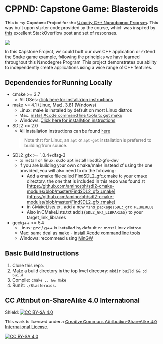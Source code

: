 # CPPND: Capstone Game: Blasteroids

This is my Capstone Project for the [Udacity C++ Nanodegree Program](https://www.udacity.com/course/c-plus-plus-nanodegree--nd213). This was built upon starter code provided by the course, which was inspired by [this](https://codereview.stackexchange.com/questions/212296/snake-game-in-c-with-sdl) excellent StackOverflow post and set of responses.

<img src="snake_game.gif"/>

  In this Capstone Project, we could built our own C++ application or extend the Snake game example, following the principles we have learned throughout this Nanodegree Program. This project demonstrates our ability to independently create applications using a wide range of C++ features.

## Dependencies for Running Locally
* cmake >= 3.7
  * All OSes: [click here for installation instructions](https://cmake.org/install/)
* make >= 4.1 (Linux, Mac), 3.81 (Windows)
  * Linux: make is installed by default on most Linux distros
  * Mac: [install Xcode command line tools to get make](https://developer.apple.com/xcode/features/)
  * Windows: [Click here for installation instructions](http://gnuwin32.sourceforge.net/packages/make.htm)
* SDL2 >= 2.0
  * All installation instructions can be found [here](https://wiki.libsdl.org/Installation)
  >Note that for Linux, an `apt` or `apt-get` installation is preferred to building from source.
* SDL2_gfx >= 1.0.4+dfsg-3
  * to install on linux:  sudo apt install libsdl2-gfx-dev
  * If you are building your own cmake/make instead of using the one provided, you will also need to do the following:
    * Add a cmake file called FindSDL2_gfx.cmake to your cmake directory, the one that is included in this repo was found at [https://github.com/aminosbh/sdl2-cmake-modules/blob/master/FindSDL2_gfx.cmake](https://github.com/aminosbh/sdl2-cmake-modules/blob/master/FindSDL2_gfx.cmake)
    * In CMakeLists.txt, add a new `find_package(SDL2_gfx REQUIRED)`
    * Also in CMakeLists.txt add `${SDL2_GFX_LIBRARIES}` to your target_link_libraries
* gcc/g++ >= 5.4
  * Linux: gcc / g++ is installed by default on most Linux distros
  * Mac: same deal as make - [install Xcode command line tools](https://developer.apple.com/xcode/features/)
  * Windows: recommend using [MinGW](http://www.mingw.org/)

## Basic Build Instructions

1. Clone this repo.
2. Make a build directory in the top level directory: `mkdir build && cd build`
3. Compile: `cmake .. && make`
4. Run it: `./Blasteroids`.


## CC Attribution-ShareAlike 4.0 International


Shield: [![CC BY-SA 4.0][cc-by-sa-shield]][cc-by-sa]

This work is licensed under a
[Creative Commons Attribution-ShareAlike 4.0 International License][cc-by-sa].

[![CC BY-SA 4.0][cc-by-sa-image]][cc-by-sa]

[cc-by-sa]: http://creativecommons.org/licenses/by-sa/4.0/
[cc-by-sa-image]: https://licensebuttons.net/l/by-sa/4.0/88x31.png
[cc-by-sa-shield]: https://img.shields.io/badge/License-CC%20BY--SA%204.0-lightgrey.svg
